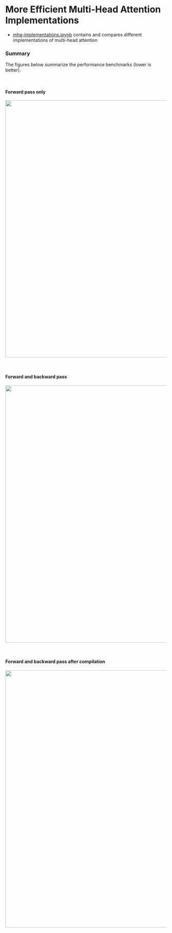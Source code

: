 # More Efficient Multi-Head Attention Implementations

- [mha-implementations.ipynb](mha-implementations.ipynb) contains and compares different implementations of multi-head attention



### Summary

The figures below summarize the performance benchmarks (lower is better).


&nbsp;
#### Forward pass only

<a href="mha-implementations.ipynb"><img src="https://sebastianraschka.com/images/LLMs-from-scratch-images/bonus/mha-benchmark/1_forward-only.webp?1" width="800px"></a>

&nbsp;
#### Forward and backward pass

<a href="mha-implementations.ipynb"><img src="https://sebastianraschka.com/images/LLMs-from-scratch-images/bonus/mha-benchmark/2_forward-and-backward.webp?1" width="800px"></a>

&nbsp;
#### Forward and backward pass after compilation

<a href="mha-implementations.ipynb"><img src="https://sebastianraschka.com/images/LLMs-from-scratch-images/bonus/mha-benchmark/3_forward-and-backward-compiled.webp?1" width="800px"></a>

